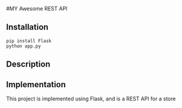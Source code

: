 #MY Awesome REST API

## Installation

```
pip install Flask
python app.py
```

## Description


## Implementation

This project is implemented using Flask, and is a REST API for a store